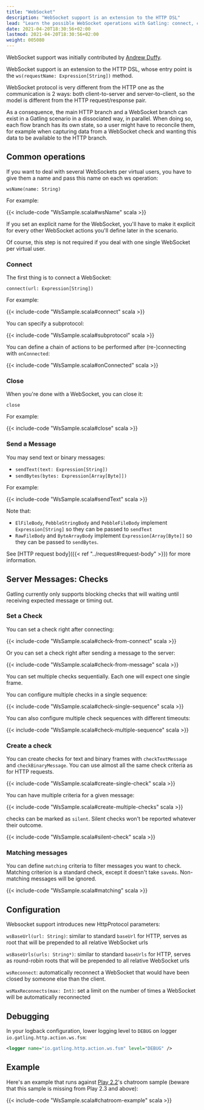 ```yaml
---
title: "WebSocket"
description: "WebSocket support is an extension to the HTTP DSL"
lead: "Learn the possible WebSocket operations with Gatling: connect, close, send"
date: 2021-04-20T18:30:56+02:00
lastmod: 2021-04-20T18:30:56+02:00
weight: 005080
---
```


WebSocket support was initially contributed by [Andrew Duffy](https://github.com/amjjd).

WebSocket support is an extension to the HTTP DSL, whose entry point is the `ws(requestName: Expression[String])` method.

WebSocket protocol is very different from the HTTP one as the communication is 2 ways: both client-to-server and server-to-client, so the model is different from the HTTP request/response pair.

As a consequence, the main HTTP branch and a WebSocket branch can exist in a Gatling scenario in a dissociated way, in parallel.
When doing so, each flow branch has its own state, so a user might have to reconcile them, for example when capturing data from a WebSocket check and wanting this data to be available to the HTTP branch.

## Common operations

If you want to deal with several WebSockets per virtual users, you have to give them a name and pass this name on each ws operation:

`wsName(name: String)`

For example:

{{< include-code "WsSample.scala#wsName" scala >}}

If you set an explicit name for the WebSocket, you'll have to make it explicit for every other WebSocket actions you'll define later in the scenario.

Of course, this step is not required if you deal with one single WebSocket per virtual user.

### Connect

The first thing is to connect a WebSocket:

`connect(url: Expression[String])`

For example:

{{< include-code "WsSample.scala#connect" scala >}}

You can specify a subprotocol:

{{< include-code "WsSample.scala#subprotocol" scala >}}

You can define a chain of actions to be performed after (re-)connecting with `onConnected`:

{{< include-code "WsSample.scala#onConnected" scala >}}

### Close

When you're done with a WebSocket, you can close it:

`close`

For example:

{{< include-code "WsSample.scala#close" scala >}}

### Send a Message

You may send text or binary messages:

* `sendText(text: Expression[String])`
* `sendBytes(bytes: Expression[Array[Byte]])`

For example:

{{< include-code "WsSample.scala#sendText" scala >}}

Note that:

* `ElFileBody`, `PebbleStringBody` and `PebbleFileBody` implement `Expression[String]` so they can be passed to `sendText`
* `RawFileBody` and `ByteArrayBody` implement `Expression[Array[Byte]]` so they can be passed to `sendBytes`.

See [HTTP request body]({{< ref "../request#request-body" >}}) for more information.

## Server Messages: Checks

Gatling currently only supports blocking checks that will waiting until receiving expected message or timing out.

### Set a Check

You can set a check right after connecting:

{{< include-code "WsSample.scala#check-from-connect" scala >}}

Or you can set a check right after sending a message to the server:

{{< include-code "WsSample.scala#check-from-message" scala >}}

You can set multiple checks sequentially. Each one will expect one single frame.

You can configure multiple checks in a single sequence:

{{< include-code "WsSample.scala#check-single-sequence" scala >}}

You can also configure multiple check sequences with different timeouts:

{{< include-code "WsSample.scala#check-multiple-sequence" scala >}}

### Create a check

You can create checks for text and binary frames with `checkTextMessage` and `checkBinaryMessage`.
You can use almost all the same check criteria as for HTTP requests.

{{< include-code "WsSample.scala#create-single-check" scala >}}

You can have multiple criteria for a given message:

{{< include-code "WsSample.scala#create-multiple-checks" scala >}}

checks can be marked as `silent`.
Silent checks won't be reported whatever their outcome.

{{< include-code "WsSample.scala#silent-check" scala >}}

### Matching messages

You can define `matching` criteria to filter messages you want to check.
Matching criterion is a standard check, except it doesn't take `saveAs`.
Non-matching messages will be ignored.

{{< include-code "WsSample.scala#matching" scala >}}

## Configuration

Websocket support introduces new HttpProtocol parameters:

`wsBaseUrl(url: String)`: similar to standard `baseUrl` for HTTP, serves as root that will be prepended to all relative WebSocket urls

`wsBaseUrls(urls: String*)`: similar to standard `baseUrls` for HTTP, serves as round-robin roots that will be prepended to all relative WebSocket urls

`wsReconnect`: automatically reconnect a WebSocket that would have been closed by someone else than the client.

`wsMaxReconnects(max: Int)`: set a limit on the number of times a WebSocket will be automatically reconnected

## Debugging

In your logback configuration, lower logging level to `DEBUG` on logger `io.gatling.http.action.ws.fsm`:

```xml
<logger name="io.gatling.http.action.ws.fsm" level="DEBUG" />
```

## Example

Here's an example that runs against [Play 2.2](https://www.playframework.com/download#older-versions)'s chatroom sample (beware that this sample is missing from Play 2.3 and above):

{{< include-code "WsSample.scala#chatroom-example" scala >}}
